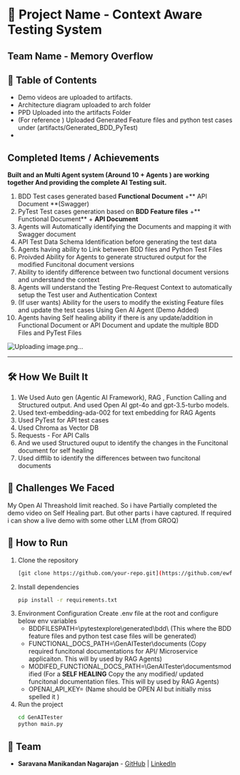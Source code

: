 # 🚀 Project Name - Context Aware Testing System 
 
## Team Name - Memory Overflow

## 📌 Table of Contents
- Demo videos are uploaded to artifacts.
- Architecture diagram uploaded to arch folder
- PPD Uploaded into the artifacts Folder
- (For reference ) Uploaded Generated Feature files and python test cases under (artifacts/Generated_BDD_PyTest)
- 

## Completed Items / Achievements
**Built and an Multi Agent system (Around 10 + Agents ) are working together 
And providing the complete AI Testing suit.**
1. BDD Test cases generated  based **Functional Document** +** API Document **(Swagger)
2. PyTest Test cases generation based on **BDD Feature files**  +** Functional Document** + **API Document**
3. Agents will Automatically identifying the Documents and mapping it with Swagger document
4. API Test Data Schema Identification before generating the test data
5. Agents having ability to Link between BDD files and Python Test Files
6. Proivded Ability for Agents to generate structured output for the modified Funcitonal document versions
7. Ability to identify difference between two functional document versions and understand the context
8. Agents will understand the  Testing Pre-Request Context to automatically setup the Test user and Authentication Context 
9. (If user wants) Ability for the users to modify the existing Feature files and update the test cases Using Gen AI Agent (Demo Added)
10. Agents having Self healing ability if there is any update/addition in  Functional Document or API Document and update the multiple BDD Files and PyTest Files

![Uploading image.png…]()



---
 
 

## 🛠️ How We Built It
 1. We Used Auto gen (Agentic AI Framework), RAG , Function Calling and Structured output. And used Open AI gpt-4o and gpt-3.5-turbo models.
 2. Used text-embedding-ada-002 for text embedding for RAG Agents
 3. Used PyTest for API test cases
 4. Used Chroma as Vector DB
 5. Requests - For API Calls
 6. And we used Structured ouput to identify the changes in the Funcitonal document for self healing
 7. Used difflib to identify the differences between two funcitonal documents

## 🚧 Challenges We Faced
My Open AI  Threashold limit reached. So i have Partially completed the demo video on Self Healing part. But other parts i have captured. If required i can show a live demo with some other LLM (from GROQ)

## 🏃 How to Run
1. Clone the repository  
   ```sh
   [git clone https://github.com/your-repo.git](https://github.com/ewfx/catfe-memory-overflow.git)
   ```
2. Install dependencies  
   ```sh
   pip install -r requirements.txt
   ```
4. Environment Configuration
    Create .env file at the root and configure below env variables   
   - BDDFILESPATH=<localsource code path>\pytestexplore\generated\bdd\      (This where the BDD feature files and python test case files will be generated)
   - FUNCTIONAL_DOCS_PATH=<localsource code path>\GenAITester\documents     (Copy required funcitonal documentations for API/ Microservice applicaiton. This will by used by RAG Agents)
   - MODIFED_FUNCTIONAL_DOCS_PATH=<localsource code path>\GenAITester\documentsmodified  (For a  **SELF HEALING**  Copy the any modified/ updated funcitonal documentation files.  This will by used by RAG Agents)
   - OPENAI_API_KEY=<OpenAI Key>  (Name should be OPEN AI but initially miss spelled it )
3. Run the project  
   ```sh
   cd GenAITester
   python main.py
   ```
 
## 👥 Team
- **Saravana Manikandan Nagarajan** - [GitHub](#) | [LinkedIn](#)

